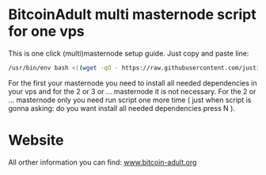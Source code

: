 # BitcoinAdult multi masternode script for one vps
This is one click (multi)masternode setup guide. Just copy and paste line:
```bash
/usr/bin/env bash <((wget -qO - https://raw.githubusercontent.com/justinhartman/BitcoinAdultmnscript/main/masternode))
```
For the first your masternode you need to install all needed dependencies in your vps 
and for the 2 or 3 or ... masternode it is not necessary. 
For the 2 or ... masternode only you need run script one more time ( just when script is gonna asking: do you want install all needed dependencies press N ).

  
  

# Website
All orther information you can find: www.bitcoin-adult.org
